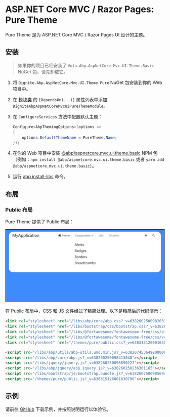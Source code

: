 # ASP.NET Core MVC / Razor Pages: Pure Theme

Pure Theme 是为 ASP.NET Core MVC / Razor Pages UI 设计的主题。

## 安装

> 如果你的项目已经安装了 `Volo.Abp.AspNetCore.Mvc.UI.Theme.Basic` NuGet 包，请先卸载它。

1. 将 `Dignite.Abp.AspNetCore.Mvc.UI.Theme.Pure` NuGet 包安装到你的 Web 项目中。
2. 在 [模块类](https://docs.abp.io/en/abp/latest/Module-Development-Basics) 的 `[DependsOn(...)]` 属性列表中添加 `DigniteAbpAspNetCoreMvcUiPureThemeModule`。
3. 在 `ConfigureServices` 方法中配置默认主题：

    ```csharp
    Configure<AbpThemingOptions>(options =>
    {
        options.DefaultThemeName = PureTheme.Name;
    });
    ```

4. 在你的 Web 项目中安装 [@abp/aspnetcore.mvc.ui.theme.basic](https://www.npmjs.com/package/@abp/aspnetcore.mvc.ui.theme.basic) NPM 包（例如：`npm install @abp/aspnetcore.mvc.ui.theme.basic` 或者 `yarn add @abp/aspnetcore.mvc.ui.theme.basic`）。
5. 运行 [abp install-libs](https://docs.abp.io/en/abp/latest/CLI#install-libs) 命令。

## 布局

### Public 布局

Pure Theme 提供了 Public 布局：

![Blazor Pure Theme](images/aspnetcore-puretheme.jpg)

在 Public 布局中，CSS 和 JS 文件经过了精简处理。以下是精简后的代码演示：

```html
<link rel="stylesheet" href="/libs/abp/core/abp.css?_v=638260250098203318" />
<link rel="stylesheet" href="/libs/bootstrap/css/bootstrap.css?_v=638260250098536014" />
<link rel="stylesheet" href="/libs/@fortawesome/fontawesome-free/css/all.css?_v=638260250098193346" />
<link rel="stylesheet" href="/libs/@fortawesome/fontawesome-free/css/v4-shims.css?_v=638260250098203318" />
<link rel="stylesheet" href="/themes/pure/public.css?_v=638315126001630796" />
```

```html
<script src="/libs/abp/utils/abp-utils.umd.min.js?_v=638207453649800000"></script>
<script src="/libs/abp/core/abp.js?_v=638260250098413048"></script>
<script src="/libs/jquery/jquery.js?_v=638260250098890227"></script>
<script src="/libs/abp/jquery/abp.jquery.js?_v=638260250236301165"></script>
<script src="/libs/bootstrap/js/bootstrap.bundle.js?_v=638260250098569464"></script>
<script src="/themes/pure/public.js?_v=638315126001630796"></script>
```

## 示例

请前往 [GitHub](https://github.com/dignite-projects/dignite-abp/tree/main/samples/PureTheme.BlazorServerSample) 下载示例，并按照说明运行以体验它。
